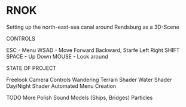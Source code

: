 # RNOK

Setting up the north-east-sea canal around Rendsburg as a 3D-Scene


CONTROLS

ESC - Menu
WSAD - Move Forward Backward, Starfe Left Right
SHIFT SPACE - Up Down
MOUSE - Look around


STATE OF PROJECT

Freelook Camera Controls
Wandering Terrain Shader
Water Shader
Day/Night Shader
Automated Menu Creation

TODO
More Polish
Sound
Models (Ships, Bridges)
Particles
